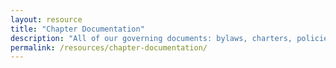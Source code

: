 ```yaml
---
layout: resource
title: "Chapter Documentation"
description: "All of our governing documents: bylaws, charters, policies."
permalink: /resources/chapter-documentation/
---
```

